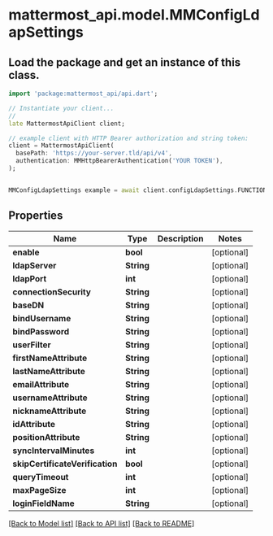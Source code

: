 # mattermost_api.model.MMConfigLdapSettings

## Load the package and get an instance of this class.
```dart
import 'package:mattermost_api/api.dart';

// Instantiate your client...
//
late MattermostApiClient client;

// example client with HTTP Bearer authorization and string token:
client = MattermostApiClient(
  basePath: 'https://your-server.tld/api/v4',
  authentication: MMHttpBearerAuthentication('YOUR TOKEN'),
);


MMConfigLdapSettings example = await client.configLdapSettings.FUNCTION_THAT_RETURNS_THIS_CLASS();

```

## Properties
Name | Type | Description | Notes
------------ | ------------- | ------------- | -------------
**enable** | **bool** |  | [optional] 
**ldapServer** | **String** |  | [optional] 
**ldapPort** | **int** |  | [optional] 
**connectionSecurity** | **String** |  | [optional] 
**baseDN** | **String** |  | [optional] 
**bindUsername** | **String** |  | [optional] 
**bindPassword** | **String** |  | [optional] 
**userFilter** | **String** |  | [optional] 
**firstNameAttribute** | **String** |  | [optional] 
**lastNameAttribute** | **String** |  | [optional] 
**emailAttribute** | **String** |  | [optional] 
**usernameAttribute** | **String** |  | [optional] 
**nicknameAttribute** | **String** |  | [optional] 
**idAttribute** | **String** |  | [optional] 
**positionAttribute** | **String** |  | [optional] 
**syncIntervalMinutes** | **int** |  | [optional] 
**skipCertificateVerification** | **bool** |  | [optional] 
**queryTimeout** | **int** |  | [optional] 
**maxPageSize** | **int** |  | [optional] 
**loginFieldName** | **String** |  | [optional] 

[[Back to Model list]](../GENERATED_README.md#documentation-for-models) [[Back to API list]](../GENERATED_README.md#documentation-for-api-endpoints) [[Back to README]](../GENERATED_README.md)


